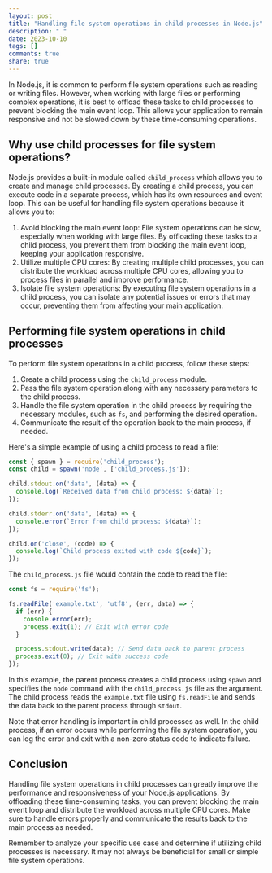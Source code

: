 ```yaml
---
layout: post
title: "Handling file system operations in child processes in Node.js"
description: " "
date: 2023-10-10
tags: []
comments: true
share: true
---
```


In Node.js, it is common to perform file system operations such as reading or writing files. However, when working with large files or performing complex operations, it is best to offload these tasks to child processes to prevent blocking the main event loop. This allows your application to remain responsive and not be slowed down by these time-consuming operations.

## Why use child processes for file system operations?

Node.js provides a built-in module called `child_process` which allows you to create and manage child processes. By creating a child process, you can execute code in a separate process, which has its own resources and event loop. This can be useful for handling file system operations because it allows you to:

1. Avoid blocking the main event loop: File system operations can be slow, especially when working with large files. By offloading these tasks to a child process, you prevent them from blocking the main event loop, keeping your application responsive.
2. Utilize multiple CPU cores: By creating multiple child processes, you can distribute the workload across multiple CPU cores, allowing you to process files in parallel and improve performance.
3. Isolate file system operations: By executing file system operations in a child process, you can isolate any potential issues or errors that may occur, preventing them from affecting your main application.

## Performing file system operations in child processes

To perform file system operations in a child process, follow these steps:

1. Create a child process using the `child_process` module.
2. Pass the file system operation along with any necessary parameters to the child process.
3. Handle the file system operation in the child process by requiring the necessary modules, such as `fs`, and performing the desired operation.
4. Communicate the result of the operation back to the main process, if needed.

Here's a simple example of using a child process to read a file:

```javascript
const { spawn } = require('child_process');
const child = spawn('node', ['child_process.js']);

child.stdout.on('data', (data) => {
  console.log(`Received data from child process: ${data}`);
});

child.stderr.on('data', (data) => {
  console.error(`Error from child process: ${data}`);
});

child.on('close', (code) => {
  console.log(`Child process exited with code ${code}`);
});
```

The `child_process.js` file would contain the code to read the file:

```javascript
const fs = require('fs');

fs.readFile('example.txt', 'utf8', (err, data) => {
  if (err) {
    console.error(err);
    process.exit(1); // Exit with error code
  }

  process.stdout.write(data); // Send data back to parent process
  process.exit(0); // Exit with success code
});
```

In this example, the parent process creates a child process using `spawn` and specifies the `node` command with the `child_process.js` file as the argument. The child process reads the `example.txt` file using `fs.readFile` and sends the data back to the parent process through `stdout`.

Note that error handling is important in child processes as well. In the child process, if an error occurs while performing the file system operation, you can log the error and exit with a non-zero status code to indicate failure.

## Conclusion

Handling file system operations in child processes can greatly improve the performance and responsiveness of your Node.js applications. By offloading these time-consuming tasks, you can prevent blocking the main event loop and distribute the workload across multiple CPU cores. Make sure to handle errors properly and communicate the results back to the main process as needed.

Remember to analyze your specific use case and determine if utilizing child processes is necessary. It may not always be beneficial for small or simple file system operations.